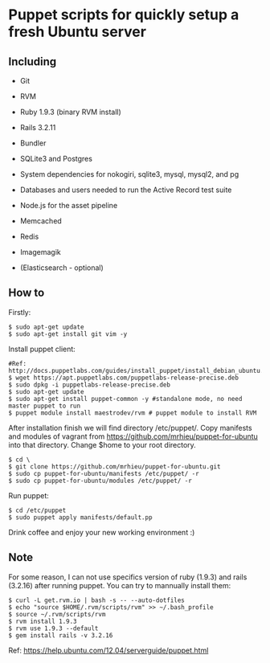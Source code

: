 # Puppet scripts for quickly setup a fresh Ubuntu server

## Including

* Git

* RVM

* Ruby 1.9.3 (binary RVM install)

* Rails 3.2.11

* Bundler

* SQLite3 and Postgres

* System dependencies for nokogiri, sqlite3, mysql, mysql2, and pg

* Databases and users needed to run the Active Record test suite

* Node.js for the asset pipeline

* Memcached

* Redis
 
* Imagemagik
 
* (Elasticsearch - optional)

## How to

Firstly:
```
$ sudo apt-get update
$ sudo apt-get install git vim -y
```

Install puppet client:
```
#Ref: http://docs.puppetlabs.com/guides/install_puppet/install_debian_ubuntu.html
$ wget https://apt.puppetlabs.com/puppetlabs-release-precise.deb
$ sudo dpkg -i puppetlabs-release-precise.deb
$ sudo apt-get update
$ sudo apt-get install puppet-common -y #standalone mode, no need master puppet to run
$ puppet module install maestrodev/rvm # puppet module to install RVM
```
After installation finish we will find directory /etc/puppet/. Copy manifests and modules of vagrant from https://github.com/mrhieu/puppet-for-ubuntu into that directory.
Change $home to your root directory.

```
$ cd \
$ git clone https://github.com/mrhieu/puppet-for-ubuntu.git
$ sudo cp puppet-for-ubuntu/manifests /etc/puppet/ -r
$ sudo cp puppet-for-ubuntu/modules /etc/puppet/ -r
```

Run puppet:
```
$ cd /etc/puppet
$ sudo puppet apply manifests/default.pp
```
Drink coffee and enjoy your new working environment :)

## Note
For some reason, I can not use specifics version of ruby (1.9.3) and rails (3.2.16) after running puppet. You can try to mannually install them:

```
$ curl -L get.rvm.io | bash -s -- --auto-dotfiles
$ echo "source $HOME/.rvm/scripts/rvm" >> ~/.bash_profile
$ source ~/.rvm/scripts/rvm
$ rvm install 1.9.3
$ rvm use 1.9.3 --default
$ gem install rails -v 3.2.16
```

Ref: https://help.ubuntu.com/12.04/serverguide/puppet.html

